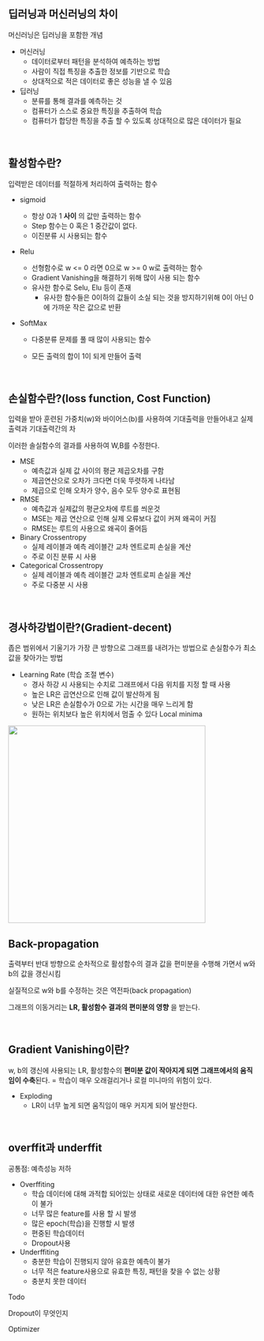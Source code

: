 

## 딥러닝과 머신러닝의 차이



머신러닝은 딥러닝을 포함한 개념

- 머신러닝
  - 데이터로부터 패턴을 분석하여 예측하는 방법
  - 사람이 직접 특징을 추출한 정보를 기반으로 학습
  - 상대적으로 적은 데이터로 좋은 성능을 낼 수 있음
- 딥러닝
  - 분류를 통해 결과를 예측하는 것 
  - 컴퓨터가 스스로 중요한 특징을 추출하여 학습
  - 컴퓨터가 합당한 특징을 추출 할 수 있도록 상대적으로 많은 데이터가 필요



<br>

## 활성함수란?

입력받은 데이터를 적절하게 처리하여 출력하는 함수

- sigmoid

  - 항상 0과 1 **사이** 의 값만 출력하는 함수
  - Step 함수는 0 혹은 1 중간값이 없다. 
  - 이진분류 시 사용되는 함수

- Relu

  - 선형함수로  w <= 0 라면 0으로 w >= 0 w로 출력하는 함수
  - Gradient Vanishing을 해결하기 위해 많이 사용 되는 함수 
  - 유사한 함수로 Selu, Elu 등이 존재
    - 유사한 함수들은 0이하의 값들이 소실 되는 것을 방지하기위해 0이 아닌 0에 가까운 작은 값으로 반환

- SoftMax

  - 다중분류 문제를 풀 때 많이 사용되는 함수

  - 모든 출력의 합이 1이 되게 만들어 출력

    



<br>

## 손실함수란?(loss function, Cost Function)

입력을 받아 훈련된 가중치(w)와 바이어스(b)를 사용하여 기대출력을 만들어내고 실제 출력과 기대출력간의 차

이러한 솔실함수의 결과를 사용하여 W,B를 수정한다.

- MSE
  - 예측값과 실제 값 사이의 평균 제곱오차를 구함
  - 제곱연산으로 오차가 크다면 더욱 뚜렷하게 나타남
  - 제곱으로 인해 오차가 양수, 음수 모두 양수로 표현됨
- RMSE
  - 예측값과 실제값의 평균오차에 루트를 씌운것
  - MSE는 제곱 연산으로 인해 실제 오류보다 값이 커져 왜곡이 커짐
  - RMSE는 루트의 사용으로 왜곡이 줄어듬
- Binary Crossentropy
  - 실제 레이블과 예측 레이블간 교차 엔트로피 손실을 계산
  - 주로 이진 분류 시 사용
- Categorical Crossentropy
  - 실제 레이블과 예측 레이블간 교차 엔트로피 손실을 계산
  - 주로 다중분 시 사용



<br>



## 경사하강법이란?(Gradient-decent)

좁은 범위에서 기울기가 가장 큰 방향으로 그래프를 내려가는 방법으로 손실함수가 최소값을 찾아가는 방법

- Learning Rate (학습 조절 변수)
  - 경사 하강 시 사용되는 수치로 그래프에서 다음 위치를 지정 할 때 사용
  - 높은 LR은 곱연산으로 인해 값이 발산하게 됨
  - 낮은 LR은 손실함수가 0으로 가는 시간을 매우 느리게 함
  - 원하는 위치보다 높은 위치에서 멈출 수 있다 Local minima

<img height=400 src='https://raw.githubusercontent.com/angeloyeo/angeloyeo.github.io/master/pics/2020-08-16-gradient_descent/pic5.png'>

<br>

## Back-propagation

출력부터 반대 방향으로 순차적으로 활성함수의 결과 값을 편미분을 수행해 가면서 w와 b의 값을 갱신시킴

실질적으로 w와 b를 수정하는 것은 역전파(back propagation)

그래프의 이동거리는 **LR, 활성함수 결과의 편미분의 영향** 을 받는다.



<br>



## Gradient Vanishing이란?

w, b의 갱신에 사용되는 LR, 활성함수의 **편미분 값이 작아지게 되면 그래프에서의 움직임이 수축**된다. = 학습이 매우 오래걸리거나 로컬 미니마의 위험이 있다.

- Exploding 
  - LR이 너무  높게 되면 움직임이 매우 커지게 되어 발산한다.

<br>



## overffit과 underffit

공통점: 예측성능 저하

- Overffiting
  - 학습 데이터에 대해 과적합 되어있는 상태로 새로운 데이터에 대한 유연한 예측이 불가
  - 너무 많은 feature를 사용 할 시 발생
  - 많은 epoch(학습)을 진행할 시 발생
  - 편중된 학습데이터
  - Dropout사용
- Underffiting
  - 충분한 학습이 진행되지 않아 유효한 예측이 불가
  - 너무 적은 feature사용으로 유효한 특징, 패턴을 찾을 수 없는 상황
  - 충분치 못한 데이터



Todo 

Dropout이 무엇인지

Optimizer